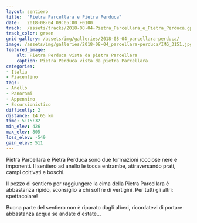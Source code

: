 ```yaml
---
layout: sentiero
title:  "Pietra Parcellara e Pietra Perduca"
date:   2018-08-04 09:05:00 +0100
track:  /assets/tracks/2018-08-04-Pietra_Parcellara_e_Pietra_Perduca.gpx
track_color: green
grid-gallery: /assets/img/galleries/2018-08-04_parcellara-perduca/
image: /assets/img/galleries/2018-08-04_parcellara-perduca/IMG_3151.jpg
featured_image:
    alt: Pietra Perduca vista da pietra Parcellara
    caption: Pietra Perduca vista da pietra Parcellara
categories:
- Italia
- Piacentino
tags:
- Anello
- Panorami
- Appennino
- Escursionistico
difficulty: 2
distance: 14.65 km
time: 5:15:32
min_elev: 426
max_elev: 805
loss_elev: -549
gain_elev: 511
---
```


Pietra Parcellara e Pietra Perduca sono due formazioni rocciose nere e imponenti. Il sentiero ad anello le tocca entrambe, attraversando prati, campi coltivati e boschi.

Il pezzo di sentiero per raggiungere la cima della Pietra Parcellara è abbastanza ripido, sconsiglio a chi soffre di vertigini. Per tutti gli altri: spettacolare!

Buona parte del sentiero non è riparato dagli alberi, ricordatevi di portare abbastanza acqua se andate d'estate...
